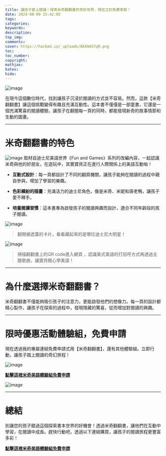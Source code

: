 ```yaml
---
title: 讓孩子愛上閱讀！探索米奇翻翻書的奇妙世界，現在立刻免費索取！
date: 2024-08-09 15:42:05
tags:
categories:
keywords:
description:
top_img:
comments:
cover: https://hackmd.io/_uploads/BkkN4S7qR.png
toc:
toc_number:
copyright:
mathjax:
katex:
hide:
---
```

![image](https://hackmd.io/_uploads/BkkN4S7qR.png)

在現今這個數位時代，找到讓孩子沉浸於閱讀的方式並不容易。然而，這款【米奇翻翻書】讓這個挑戰變得有趣且充滿互動性。這本書不僅僅是一部童書，它還是一個充滿驚喜的閱讀體驗，讓孩子在翻閱每一頁的同時，都能發現新奇的故事情節和生動的圖畫。


---

# **米奇翻翻書的特色**
![image](https://hackmd.io/_uploads/SJbKVHXqA.png)
取材自迪士尼美語世界《Fun and Games》系列的改編內容，一起認識米奇與他的好朋友，在遊玩中，其實寶貝正在進行人際關係上的美語互動呦！

- **互動式設計**：每一頁都設計了不同的翻頁機關，讓孩子能夠在閱讀的過程中親自參與，增加了學習的樂趣。

- **色彩繽紛的插畫**：充滿活力的迪士尼角色，像是米奇、米妮和唐老鴨，讓孩子愛不釋手。
- **培養閱讀習慣**：這本書專為啟發孩子的閱讀興趣而設計，適合不同年齡段的孩子閱讀。

![image](https://hackmd.io/_uploads/B1ts4H7cR.png)
>翻開被遮蓋的卡片，看看藏起來的是哪位迪士尼大明星！

![image](https://hackmd.io/_uploads/rkwRNrXqC.png)
>掃描翻翻書上的QR code進入網頁 ，認識美式美語的打招呼方式再透過主題歌曲，讓寶貝開心學美語！

---

# **為什麼選擇米奇翻翻書？**
米奇翻翻書不僅能夠吸引孩子的注意力，更能啟發他們的想像力。每一頁的設計都精心製作，讓孩子在探索的過程中，發現隱藏的驚喜，從而增加對閱讀的興趣。

---

# **限時優惠活動體驗組，免費申請**
現在透過我的專屬連結免費申請式用【米奇翻翻書】，還有其他體驗組。立即行動，讓孩子踏上閱讀的奇幻旅程！

![image](https://hackmd.io/_uploads/SJBxLB7cC.png)


[**點擊這裡米奇美語體驗組免費申請**](https://vbtrax.com/track/clicks/7093/c627c2bc990927defb8dec35dc2e9753743940c172e5eff1113ff408600456ed)

![image](https://hackmd.io/_uploads/rkzFvrmcR.png)


---

# **總結**
別讓您的孩子錯過這個探索書本世界的好機會！透過米奇翻翻書，讓他們在互動中學習，在閱讀中成長。趕快行動吧，透過以下連結購買，讓孩子的閱讀旅程更豐富多彩！

[**點擊這裡米奇美語體驗組免費申請**](https://vbtrax.com/track/clicks/7093/c627c2bc990927defb8dec35dc2e9753743940c172e5eff1113ff408600456ed)

